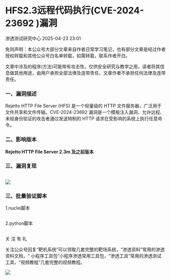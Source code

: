 #  HFS2.3远程代码执行(CVE-2024-23692 )漏洞   
 渗透测试研究中心   2025-04-23 23:01  
  
免则声明：本公众号大部分文章来自作者日常学习笔记，也有部分文章是经过作者授权转载和其他公众号白名单转载，如需转载，联系作者开白。  
  
文章中涉及的程序(方法)可能带有攻击性，仅供安全研究与教学之用，读者将其信息做其他用途，由用户承担全部法律及连带责任，文章作者不承担任何法律及连带责任。  
### 一、漏洞描述  
  
Rejetto HTTP File Server (HFS) 是一个轻量级的 HTTP 文件服务器，广泛用于文件共享和文件传输。CVE-2024-23692 漏洞是一个模板注入漏洞，允许远程、未经身份验证的攻击者通过发送特制的 HTTP 请求在受影响的系统上执行任意命令。  
### 二、影响版本  
  
**Rejetto HTTP File Server 2.3m 及之前版本**  
### 三、漏洞复现  
```
```  
  
![](https://mmbiz.qpic.cn/sz_mmbiz_png/MxP6iaibG3fZOu8HGfcA6iciaRiaiaP4ZiaE5OSvb2az5hDYUqslYUMgr3THNPq4T7Nib2ibMRC8dnRr2FoGsTK1329Qgfg/640?wx_fmt=png&from=appmsg "")  
### 三、批量验证脚本  
  
1.nuclei脚本  
```
```  
  
2.python脚本  
```
```  
  
  
关 注 有 礼  
  
关注公众号回复“靶机系统”可以领取几套完整的靶场系统，“渗透资料”常用的渗透资料文档，“ 小程序工具包”小程序渗透常用工具包，“渗透工具”常用的渗透测试工具，“视频教程”几套完整的视频教程。  
  
  
![](https://mmbiz.qpic.cn/mmbiz_png/MxP6iaibG3fZPrgrSJOGiarJQicNbDN50icz07FPmQucedEzGzG1EqJ3eiahb58wEmUndc4icDfKMgXzSTCRTQlrmALjg/640?wx_fmt=png "")  
  
  
  
  
  
